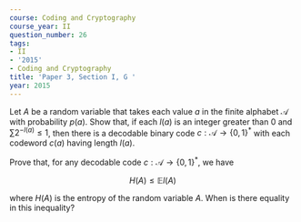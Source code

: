 ```yaml
---
course: Coding and Cryptography
course_year: II
question_number: 26
tags:
- II
- '2015'
- Coding and Cryptography
title: 'Paper 3, Section I, G '
year: 2015
---
```




Let $A$ be a random variable that takes each value $a$ in the finite alphabet $\mathcal{A}$ with probability $p(a)$. Show that, if each $l(a)$ is an integer greater than 0 and $\sum 2^{-l(a)} \leqslant 1$, then there is a decodable binary code $c: \mathcal{A} \rightarrow\{0,1\}^{*}$ with each codeword $c(a)$ having length $l(a)$.

Prove that, for any decodable code $c: \mathcal{A} \rightarrow\{0,1\}^{*}$, we have

$$H(A) \leqslant \mathbb{E} l(A)$$

where $H(A)$ is the entropy of the random variable $A$. When is there equality in this inequality?